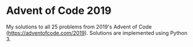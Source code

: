 # Advent of Code 2019

My solutions to all 25 problems from 2019's Advent of Code (https://adventofcode.com/2019). Solutions are implemented using Python 3.
